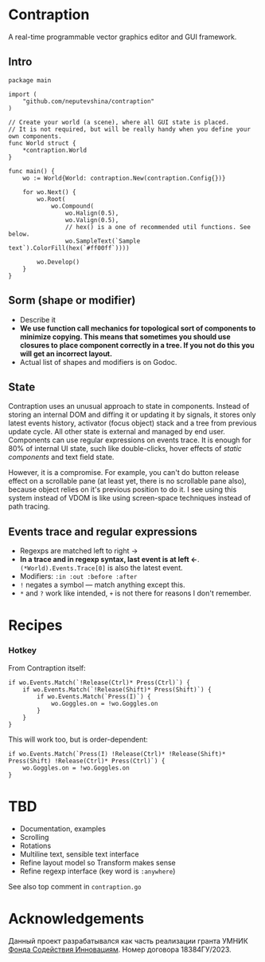 # Contraption
A real-time programmable vector graphics editor and GUI framework.

## Intro
```
package main

import (
	"github.com/neputevshina/contraption"
)

// Create your world (a scene), where all GUI state is placed.
// It is not required, but will be really handy when you define your own components.
func World struct {
	*contraption.World
}

func main() {
	wo := World{World: contraption.New(contraption.Config{})}
	
	for wo.Next() {
		wo.Root(
			wo.Compound(
				wo.Halign(0.5),
				wo.Valign(0.5),
				// hex() is a one of recommended util functions. See below.
				wo.SampleText(`Sample text`).ColorFill(hex(`#ff00ff`))))
				
		wo.Develop()
	}
}
```
## Sorm (shape or modifier)
- Describe it
- **We use function call mechanics for topological sort of components to minimize copying. This means that sometimes you should use closures to place component correctly in a tree. If you not do this you will get an incorrect layout.**
- Actual list of shapes and modifiers is on Godoc.

## State
Contraption uses an unusual approach to state in components. Instead of storing an internal DOM and diffing it or updating it by signals, it stores only latest events history, activator (focus object) stack and a tree from previous update cycle. All other state is external and managed by end user. Components can use regular expressions on events trace. It is enough for 80% of internal UI state, such like double-clicks, hover effects of *static components* and text field state. 

However, it is a compromise. For example, you can't do button release effect on a scrollable pane (at least yet, there is no scrollable pane also), because object relies on it's previous position to do it. I see using this system instead of VDOM is like using screen-space techniques instead of path tracing.
## Events trace and regular expressions
- Regexps are matched left to right →
- **In a trace and in regexp syntax, last event is at left ←**. `(*World).Events.Trace[0]` is also the latest event.
- Modifiers: `:in :out :before :after`
- `!` negates a symbol — match anything except this.
- `*` and `?` work like intended, `+` is not there for reasons I don't remember.
# Recipes
### Hotkey
From Contraption itself:
```
if wo.Events.Match(`!Release(Ctrl)* Press(Ctrl)`) {
	if wo.Events.Match(`!Release(Shift)* Press(Shift)`) {
		if wo.Events.Match(`Press(I)`) {
			wo.Goggles.on = !wo.Goggles.on
		}
	}
}
```
This will work too, but is order-dependent:
```
if wo.Events.Match(`Press(I) !Release(Ctrl)* !Release(Shift)* Press(Shift) !Release(Ctrl)* Press(Ctrl)`) {
	wo.Goggles.on = !wo.Goggles.on
}
```
# TBD
- Documentation, examples
- Scrolling
- Rotations
- Multiline text, sensible text interface
- Refine layout model so Transform makes sense
- Refine regexp interface (key word is `:anywhere`)

See also top comment in `contraption.go` 

# Acknowledgements

Данный проект разрабатывался как часть реализации гранта УМНИК [Фонда Содействия Инновациям](https://fasie.ru/programs/programma-umnik/). Номер договора 18384ГУ/2023.

